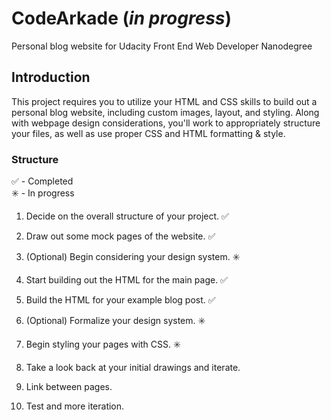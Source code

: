 # CodeArkade (*in progress*)
Personal blog website for Udacity Front End Web Developer Nanodegree

## Introduction
This project requires you to utilize your HTML and CSS skills to build out a personal blog website, including custom images, layout, and styling. Along with webpage design considerations, you'll work to appropriately structure your files, as well as use proper CSS and HTML formatting & style.

### Structure
✅ - Completed  
✳️ - In progress

1. Decide on the overall structure of your project. ✅

2. Draw out some mock pages of the website. ✅

3. (Optional) Begin considering your design system. ✳️

4. Start building out the HTML for the main page. ✅

5. Build the HTML for your example blog post. ✅

6. (Optional) Formalize your design system. ✳️

7. Begin styling your pages with CSS. ✳️

8. Take a look back at your initial drawings and iterate.

9. Link between pages.

10. Test and more iteration.
